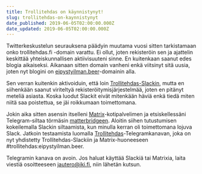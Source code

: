 ```yaml
---
title: Trollitehdas on käynnistynyt!
slug: trollitehdas-on-kaynnistynyt
date_published: 2019-06-05T02:00:00.000Z
date_updated: 2019-06-05T02:00:00.000Z
---
```


Twitterkeskustelun seurauksena päädyin muutama vuosi sitten tarkistamaan onko trollitehdas.fi -domain varattu. Ei ollut, joten rekisteröin sen ja ajattelin keskittää yhteiskunnallisen aktiivisuuteni sinne. En kuitenkaan saanut edes blogia aikaiseksi. Aikanaan sitten domain vanheni enkä viitsinyt sitä uusia, joten nyt blogini on [eipystyilman.beer](https://eipystyilman.beer/)-domainin alla.

Sen verran kuitenkin aktivoiduin, että loin [Trollitehdas-Slackin](https://trollitehdas.slack.com), mutta en siihenkään saanut viriteltyä rekisteröitymisjärjestelmää, joten en pitänyt meteliä asiasta. Koska luodut Slackit eivät mitenkään häviä enkä tiedä miten niitä saa poistettua, se jäi roikkumaan toimettomana.

Jokin aika sitten asensin itselleni [Matrix](https://matrix.org)-kotipalvelimen ja etsiskellessäni Telegram-siltaa törmäsin [matterbridgeen](https://github.com/42wim/matterbridge). Aloitin siihen tutustumisen kokeilemalla Slackin siltaamista, kun minulla kerran oli toimettomana lojuva Slack. Jatkoin testaamista luomalla [Trollitehdas](https://t.me/trollitehdas)-Telegramkanavan, joka on nyt yhdistetty Trollitehdas-Slackiin ja Matrix-huoneeseen #trollitehdas:eipystyilman.beer.

Telegramin kanava on avoin. Jos haluat käyttää Slackiä tai Matrixia, laita viestiä osoitteeseen [jautero@iki.fi](mailto:jautero@iki.fi), niin lähetän kutsun. 
